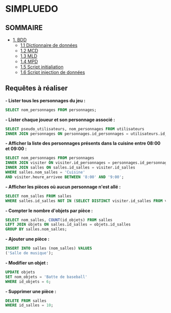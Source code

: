 # SIMPLUEDO

##  SOMMAIRE
 
- [1. BDD](doc/BDD)
    - [1.1 Dictionnaire de données](doc/BDD/dictionnaire-donnees.md)
    - [1.2 MCD](doc/BDD/mcd.png)
    - [1.3 MLD](doc/BDD/mld.png)
    - [1.4 MPD](doc/BDD/mpd.png)
    - [1.5 Script initialiation](doc/BDD/script.sql)
    - [1.6 Script injection de données](doc/BDD/simpluedo-data.sql)

## Requêtes à réaliser

**- Lister tous les personnages du jeu :**

```sql
SELECT nom_personnages FROM personnages;
```

**- Lister chaque joueur et son personnage associé :**

```sql
SELECT pseudo_utilisateurs, nom_personnages FROM utilisateurs
INNER JOIN personnages ON personnages.id_personnages = utilisateurs.id_personnages;
```

**- Afficher la liste des personnages présents dans la cuisine entre 08:00 et 09:00 :**

```sql
SELECT nom_personnages FROM personnages
INNER JOIN visiter ON visiter.id_personnages = personnages.id_personnages
INNER JOIN salles ON salles.id_salles = visiter.id_salles
WHERE salles.nom_salles = 'Cuisine'
AND visiter.heure_arrivee BETWEEN '8:00' AND '9:00';
```

**- Afficher les pièces où aucun personnage n'est allé :**

```sql
SELECT nom_salles FROM salles 
WHERE salles.id_salles NOT IN (SELECT DISTINCT visiter.id_salles FROM visiter);
```

**- Compter le nombre d'objets par pièce :**

```sql
SELECT nom_salles, COUNT(id_objets) FROM salles 
LEFT JOIN objets ON salles.id_salles = objets.id_salles 
GROUP BY salles.nom_salles;
```

**- Ajouter une pièce :**

```sql
INSERT INTO salles (nom_salles) VALUES 
('Salle de musique');
```

**- Modifier un objet :**

```sql
UPDATE objets 
SET nom_objets = 'Batte de baseball' 
WHERE id_objets = 6;
```

**- Supprimer une pièce :**

```sql
DELETE FROM salles 
WHERE id_salles = 10;
```
